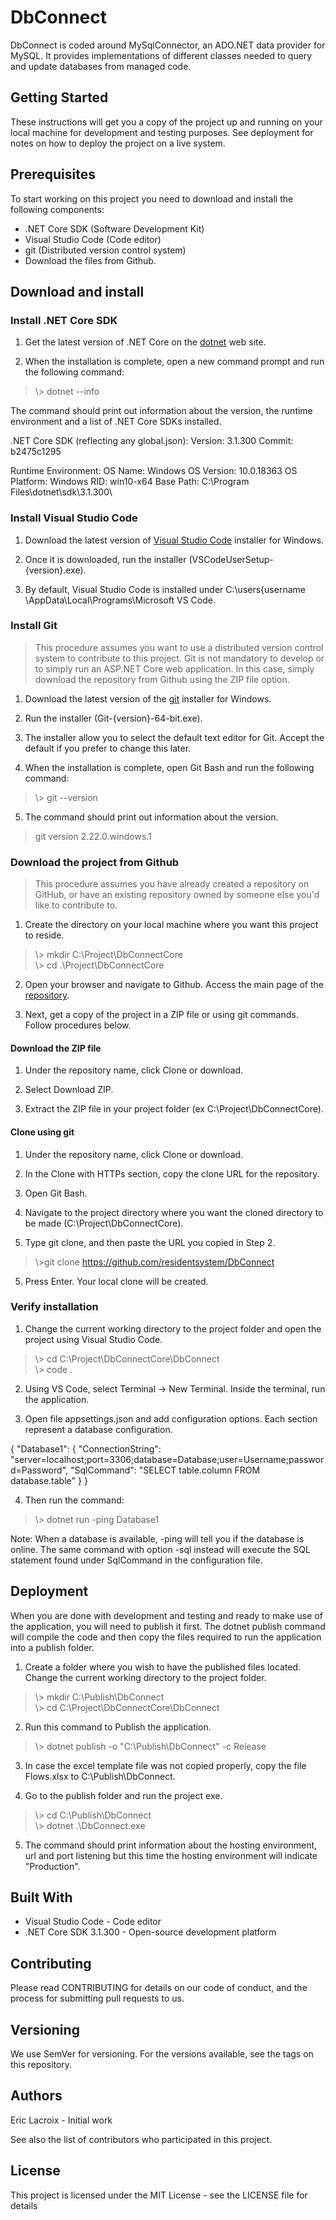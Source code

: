 # DbConnect
DbConnect is coded around MySqlConnector, an ADO.NET data provider for MySQL. It provides implementations of different classes needed to query and update databases from managed code.

## Getting Started
These instructions will get you a copy of the project up and running on your local machine for development and testing purposes. See deployment for notes on how to deploy the project on a live system.

## Prerequisites
To start working on this project you need to download and install the following components:

* .NET Core SDK (Software Development Kit)
* Visual Studio Code (Code editor)
* git (Distributed version control system)
* Download the files from Github.

## Download and install

### Install .NET Core SDK
1. Get the latest version of .NET Core on the <a href="https://dotnet.microsoft.com/download">dotnet</a> web site.

2. When the installation is complete, open a new command prompt and run the following command:

> \\> dotnet --info

The command should print out information about the version, the runtime environment and a list of .NET Core SDKs installed.

.NET Core SDK (reflecting any global.json):
 Version:   3.1.300
 Commit:    b2475c1295

Runtime Environment:
 OS Name:     Windows
 OS Version:  10.0.18363
 OS Platform: Windows
 RID:         win10-x64
 Base Path:   C:\Program Files\dotnet\sdk\3.1.300\

### Install Visual Studio Code
1. Download the latest version of <a href="https://go.microsoft.com/fwlink/?LinkID=534107">Visual Studio Code</a> installer for Windows.

2. Once it is downloaded, run the installer (VSCodeUserSetup-{version}.exe).

3. By default, Visual Studio Code is installed under C:\users\{username \AppData\Local\Programs\Microsoft VS Code.

### Install Git
> This procedure assumes you want to use a distributed version control system to contribute to this project. Git is not mandatory to develop or to simply run an ASP.NET Core web application. In this case, simply download the repository from Github using the ZIP file option.   

1. Download the latest version of the <a href="https://git-scm.com/download/win">git</a> installer for Windows.

2. Run the installer (Git-{version}-64-bit.exe).

3. The installer allow you to select the default text editor for Git. Accept the default if you prefer to change this later. 

4. When the installation is complete, open Git Bash and run the following command:

> \\> git --version

5. The command should print out information about the version.

> git version 2.22.0.windows.1

### Download the project from Github
> This procedure assumes you have already created a repository on GitHub, or have an existing repository owned by someone else you'd like to contribute to.

1. Create the directory on your local machine where you want this project to reside.

> \\> mkdir C:\Project\DbConnectCore<br>
> \\> cd .\Project\DbConnectCore 

2. Open your browser and navigate to Github. Access the main page of the <a href="https://github.com/residentsystem/DbConnect">repository</a>.

3. Next, get a copy of the project in a ZIP file or using git commands. Follow procedures below. 

#### Download the ZIP file 
1. Under the repository name, click Clone or download.

2. Select Download ZIP.

3. Extract the ZIP file in your project folder (ex C:\Project\DbConnectCore).

#### Clone using git
1. Under the repository name, click Clone or download.

2. In the Clone with HTTPs section, copy the clone URL for the repository.

3. Open Git Bash.

4. Navigate to the project directory where you want the cloned directory to be made (C:\Project\DbConnectCore).

5. Type git clone, and then paste the URL you copied in Step 2.

> \\>git clone https://github.com/residentsystem/DbConnect 

5. Press Enter. Your local clone will be created.

### Verify installation

1. Change the current working directory to the project folder and open the project using Visual Studio Code.

> \\> cd C:\Project\DbConnectCore\DbConnect<br>
> \\> code . 

2. Using VS Code, select Terminal -> New Terminal. Inside the terminal, run the application.

3. Open file appsettings.json and add configuration options. Each section represent a database configuration. 

{
  "Database1": {
    "ConnectionString": "server=localhost;port=3306;database=Database;user=Username;password=Password",
    "SqlCommand": "SELECT table.column FROM database.table"
  }
}

4. Then run the command:

> \\> dotnet run -ping Database1

Note: When a database is available, -ping will tell you if the database is online. The same command with option -sql instead will execute
the SQL statement found under SqlCommand in the configuration file. 

## Deployment

When you are done with development and testing and ready to make use of the application, you will need to publish it first. The dotnet publish command will compile the code and then copy the files required to run the application into a publish folder.

1. Create a folder where you wish to have the published files located. Change the current working directory to the project folder.

> \\> mkdir C:\Publish\DbConnect<br>
> \\> cd C:\Project\DbConnectCore\DbConnect

2. Run this command to Publish the application.

> \\> dotnet publish -o "C:\Publish\DbConnect" -c Release

3. In case the excel template file was not copied properly, copy the file Flows.xlsx to C:\Publish\DbConnect.

4. Go to the publish folder and run the project exe.

> \\> cd C:\Publish\DbConnect<br>
> \\> dotnet .\DbConnect.exe

5. The command should print information about the hosting environment, url and port listening but this time the hosting environment will indicate "Production".

## Built With
* Visual Studio Code - Code editor
* .NET Core SDK 3.1.300 - Open-source development platform

## Contributing
Please read CONTRIBUTING for details on our code of conduct, and the process for submitting pull requests to us.

## Versioning
We use SemVer for versioning. For the versions available, see the tags on this repository.

## Authors
Eric Lacroix - Initial work

See also the list of contributors who participated in this project.

## License
This project is licensed under the MIT License - see the LICENSE file for details